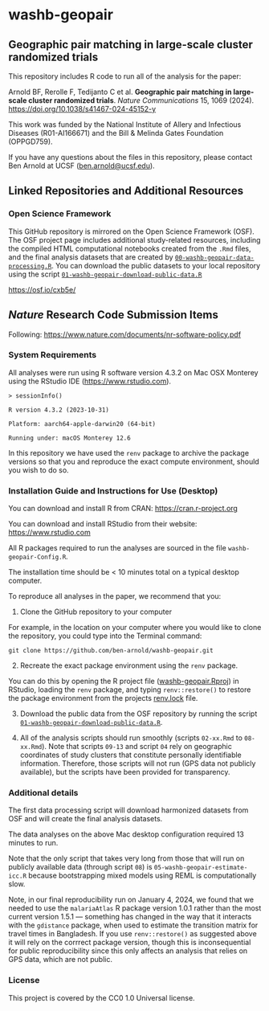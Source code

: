 # washb-geopair

## Geographic pair matching in large-scale cluster randomized trials


This repository includes R code to run all of the analysis for the paper:

Arnold BF, Rerolle F, Tedijanto C et al. **Geographic pair matching in large-scale cluster randomized trials**. _Nature Communications_ 15, 1069 (2024). https://doi.org/10.1038/s41467-024-45152-y

This work was funded by the National Institute of Allery and Infectious Diseases (R01-AI166671) and the Bill & Melinda Gates Foundation (OPPGD759).

If you have any questions about the files in this repository, please contact Ben Arnold at UCSF (ben.arnold@ucsf.edu).

## Linked Repositories and Additional Resources

### Open Science Framework
This GitHub repository is mirrored on the Open Science Framework (OSF).  The OSF project page includes additional study-related resources, including the compiled HTML computational notebooks created from the `.Rmd` files, and the final analysis datasets that are created by [`00-washb-geopair-data-processing.R`](https://github.com/ben-arnold/washb-geopair/blob/main/R/00-washb-geopair-data-processing.R).  You can download the public datasets to your local repository using the script [`01-washb-geopair-download-public-data.R`](https://github.com/ben-arnold/washb-geopair/blob/main/R/01-washb-geopair-download-public-data.R)

https://osf.io/cxb5e/

## _Nature_ Research Code Submission Items

Following: https://www.nature.com/documents/nr-software-policy.pdf

### System Requirements

All analyses were run using R software version 4.3.2 on Mac OSX Monterey using the RStudio IDE (https://www.rstudio.com).

`> sessionInfo()`

`R version 4.3.2 (2023-10-31)`

`Platform: aarch64-apple-darwin20 (64-bit)`

`Running under: macOS Monterey 12.6`

In this repository we have used the `renv` package to archive the package versions so that you and reproduce the exact compute environment, should you wish to do so. 

### Installation Guide and Instructions for Use (Desktop)

You can download and install R from CRAN: https://cran.r-project.org

You can download and install RStudio from their website: https://www.rstudio.com

All R packages required to run the analyses are sourced in the file `washb-geopair-Config.R`.

The installation time should be < 10 minutes total on a typical desktop computer.

To reproduce all analyses in the paper, we recommend that you: 

1. Clone the GitHub repository to your computer

For example, in the location on your computer where you would like to clone the repository, you could type into the Terminal command:

`git clone https://github.com/ben-arnold/washb-geopair.git`

2. Recreate the exact package environment using the `renv` package. 

You can do this by opening the R project file ([washb-geopair.Rproj](https://github.com/ben-arnold/washb-geopair/blob/main/washb-geopair.Rproj)) in RStudio, loading the `renv` package, and typing `renv::restore()` to restore the package environment from the projects [renv.lock](https://github.com/ben-arnold/washb-geopair/blob/main/renv.lock) file. 

3. Download the public data from the OSF repository by running the script [`01-washb-geopair-download-public-data.R`](https://github.com/ben-arnold/washb-geopair/blob/main/R/01-washb-geopair-download-public-data.R).
  
4. All of the analysis scripts should run smoothly (scripts `02-xx.Rmd` to `08-xx.Rmd`).  Note that scripts `09-13` and script `04` rely on geographic coordinates of study clusters that constitute personally identifiable information. Therefore, those scripts will not run (GPS data not publicly available), but the scripts have been provided for transparency.

### Additional details

The first data processing script will download harmonized datasets from OSF and will create the final analysis datasets.

The data analyses on the above Mac desktop configuration required 13 minutes to run. 

Note that the only script that takes very long from those that will run on publicly available data (through script `08`) is `05-washb-geopair-estimate-icc.R` because bootstrapping mixed models using REML is computationally slow.

Note, in our final reproducibility run on January 4, 2024, we found that we needed to use the `malariaAtlas` R package version 1.0.1 rather than the most current version 1.5.1 — something has changed in the way that it interacts with the `gdistance` package, when used to estimate the transition matrix for travel times in Bangladesh.  If you use `renv::restore()` as suggested above it will rely on the corrrect package version, though this is inconsequential for public reproducibility since this only affects an analysis that relies on GPS data, which are not public.

### License

This project is covered by the CC0 1.0 Universal license.
